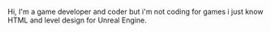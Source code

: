 Hi, I'm a game developer and coder but i'm not coding for games i just know HTML and level design for Unreal Engine.
